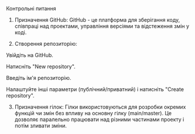 Контрольні питання


1) Призначення GitHub: GitHub - це платформа для зберігання коду, співпраці над проектами, управління версіями та відстеження змін у коді.

2) Створення репозиторію:

  Увійдіть на GitHub.
  
  Натисніть "New repository".

  Введіть ім'я репозиторію.

  Налаштуйте інші параметри (публічний/приватний) і натисніть "Create repository".

3) Призначення гілок: Гілки використовуються для розробки окремих функцій чи змін без впливу на основну гілку (main/master). Це дозволяє паралельно працювати над різними частинами проекту і потім зливати зміни.
